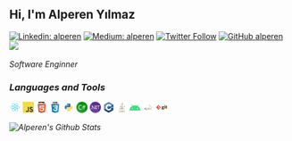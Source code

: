 <h2> Hi, I'm Alperen Yılmaz</h2>

[![Linkedin: alperen](https://img.shields.io/badge/-Linkedin-blue?style=flat-square&logo=Linkedin&logoColor=white&link=https://www.linkedin.com/in/ialperenyilmaz/)](https://www.linkedin.com/in/ialperenyilmaz) [![Medium: alperen](https://img.shields.io/badge/-Medium-black?style=flat-square&logo=Medium&logoColor=white&link=https://medium.com/@alperenylmaz61)](https://medium.com/@alperenylmaz61) [![Twitter Follow](https://img.shields.io/twitter/follow/ialperenylmaz?label=Follow)](https://twitter.com/ialperenylmaz)  [![GitHub alperen](https://img.shields.io/github/followers/xayilmaz?label=follow&style=social)](https://github.com/xayilmaz) ![](https://visitor-badge.glitch.me/badge?page_id=xayilmaz.xayilmaz)

<em>Software Enginner

### Languages and Tools

<code><img height="20" src="https://raw.githubusercontent.com/github/explore/80688e429a7d4ef2fca1e82350fe8e3517d3494d/topics/react/react.png"></code> <code><img height="20" src="https://raw.githubusercontent.com/github/explore/80688e429a7d4ef2fca1e82350fe8e3517d3494d/topics/javascript/javascript.png"></code> <code><img height="20" src="https://raw.githubusercontent.com/github/explore/80688e429a7d4ef2fca1e82350fe8e3517d3494d/topics/html/html.png"></code> <code><img height="20" src="https://raw.githubusercontent.com/github/explore/80688e429a7d4ef2fca1e82350fe8e3517d3494d/topics/css/css.png"></code> <code><img height="20" src="https://raw.githubusercontent.com/github/explore/80688e429a7d4ef2fca1e82350fe8e3517d3494d/topics/python/python.png"></code> <code><img height="20" src="https://raw.githubusercontent.com/github/explore/80688e429a7d4ef2fca1e82350fe8e3517d3494d/topics/csharp/csharp.png"></code> <code><img height="20" src="https://raw.githubusercontent.com/github/explore/93d8a67084f94b2a444e510199a6e7622e5b09a3/topics/dotnet/dotnet.png"></code> <code><img height="20" src="https://raw.githubusercontent.com/github/explore/80688e429a7d4ef2fca1e82350fe8e3517d3494d/topics/cpp/cpp.png"></code> <code><img height="20" src="https://raw.githubusercontent.com/github/explore/5b3600551e122a3277c2c5368af2ad5725ffa9a1/topics/java/java.png"></code> <code><img height="20" src="https://raw.githubusercontent.com/github/explore/8baf984947f4d9c32006bd03fa4c51ff91aadf8d/topics/android/android.png"></code> <code><img height="20" src="https://raw.githubusercontent.com/github/explore/80688e429a7d4ef2fca1e82350fe8e3517d3494d/topics/mysql/mysql.png"></code> <code><img height="20" src="https://raw.githubusercontent.com/github/explore/80688e429a7d4ef2fca1e82350fe8e3517d3494d/topics/git/git.png"></code>

![Alperen's Github Stats](https://github-readme-stats.vercel.app/api?username=xayilmaz&show_icons=true&title_color=fff&icon_color=79ff97&text_color=9f9f9f&bg_color=151515)
